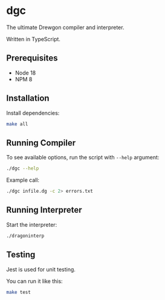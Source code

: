 # dgc

The ultimate Drewgon compiler and interpreter.

Written in TypeScript.

## Prerequisites

- Node 18
- NPM 8

## Installation

Install dependencies: 

```sh
make all
```

## Running Compiler

To see available options, run the script with `--help` argument:

```sh
./dgc --help
```

Example call:

```sh
./dgc infile.dg -c 2> errors.txt
```

## Running Interpreter

Start the interpreter:

```sh
./dragoninterp
```

## Testing

Jest is used for unit testing.

You can run it like this:

```sh
make test
```